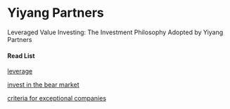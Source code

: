 Yiyang Partners
====
Leveraged Value Investing: The Investment Philosophy Adopted by Yiyang Partners


#### Read List

[leverage](article/leverage_english.md)

[invest in the bear market](article/invest_in_the_bear_market_english.md)

[criteria for exceptional companies](article/criteria_for_exceptional_companies_english.md)
